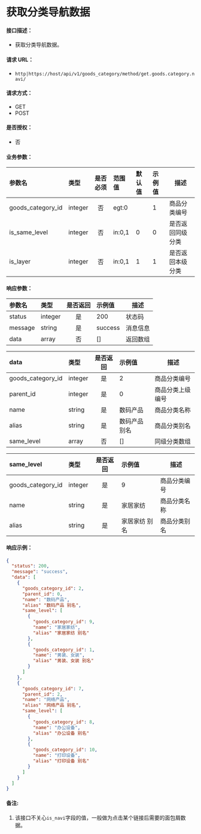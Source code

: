 # 获取分类导航数据

#### 接口描述：
- 获取分类导航数据。

#### 请求 URL：
- `http|https://host/api/v1/goods_category/method/get.goods.category.navi/`

#### 请求方式：
- GET
- POST

#### 是否授权：
- 否

#### 业务参数：
|参数名|类型|是否必须|范围值|默认值|示例值|描述|
|:----|:---|:---:|:-----|:-----|:-----|-----|
|goods_category_id |integer |否 |egt:0 | |1 |商品分类编号 |
|is_same_level |integer |否 |in:0,1 |0 |0 |是否返回同级分类 |
|is_layer |integer |否 |in:0,1 |1 |1 |是否返回本级分类 |

#### 响应参数：
|参数名|类型|是否返回|示例值|描述|
|:-----|:-----|:---:|:-----|-----|
|status |integer |是 |200 |状态码 |
|message |string |是 |success |消息信息 |
|data |array |否 |[] |返回数组 |

|data|类型|是否返回|示例值|描述|
|:-----|:-----|:---:|:-----|-----|
|goods_category_id |integer |是 |2 |商品分类编号 |
|parent_id |integer |是 |0 |商品分类上级编号 |
|name |string |是 |数码产品 |商品分类名称 |
|alias |string |是 |数码产品 别名 |商品分类别名 |
|same_level |array |否 |[] |同级分类数组 |

|same_level|类型|是否返回|示例值|描述|
|:-----|:-----|:---:|:-----|-----|
|goods_category_id |integer |是 |9 |商品分类编号 |
|name |string |是 |家居家纺 |商品分类名称 |
|alias |string |是 |家居家纺 别名 |商品分类别名 |

#### 响应示例：
```json
{
  "status": 200,
  "message": "success",
  "data": [
    {
      "goods_category_id": 2,
      "parent_id": 0,
      "name": "数码产品",
      "alias" "数码产品 别名",
      "same_level": [
        {
          "goods_category_id": 9,
          "name": "家居家纺",
          "alias" "家居家纺 别名"
        },
        {
          "goods_category_id": 1,
          "name": "男装、女装",
          "alias" "男装、女装 别名"
        }
      ]
    },
    {
      "goods_category_id": 7,
      "parent_id": 2,
      "name": "网络产品",
      "alias" "网络产品 别名",
      "same_level": [
        {
          "goods_category_id": 8,
          "name": "办公设备",
          "alias" "办公设备 别名"
        },
        {
          "goods_category_id": 10,
          "name": "打印设备",
          "alias" "打印设备 别名"
        }
      ]
    }
  ]
}
```

#### 备注:
1. 该接口不关心`is_navi`字段的值，一般做为点击某个链接后需要的面包屑数据。